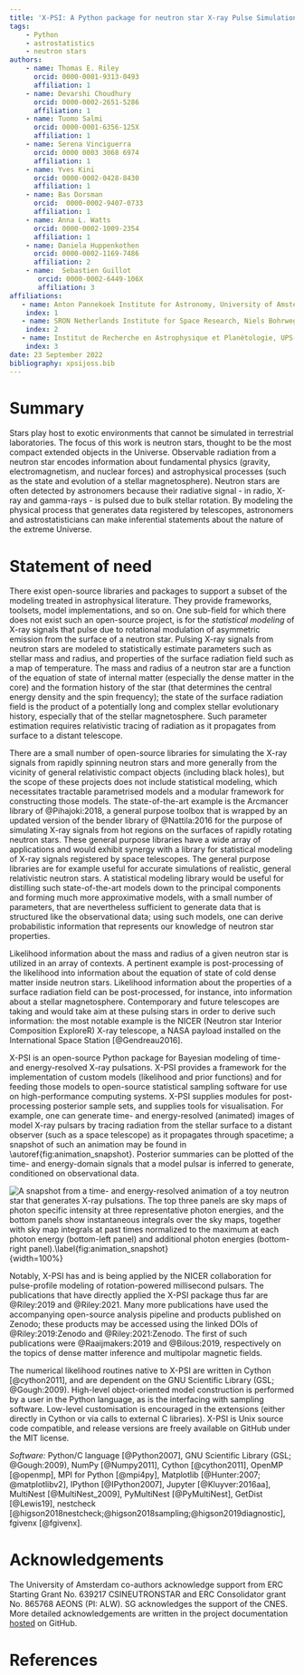 ```yaml
---
title: 'X-PSI: A Python package for neutron star X-ray Pulse Simulation and Inference'
tags:
    - Python
    - astrostatistics
    - neutron stars
authors:
    - name: Thomas E. Riley
      orcid: 0000-0001-9313-0493
      affiliation: 1
    - name: Devarshi Choudhury
      orcid: 0000-0002-2651-5286
      affiliation: 1
    - name: Tuomo Salmi
      orcid: 0000-0001-6356-125X
      affiliation: 1
    - name: Serena Vinciguerra
      orcid: 0000 0003 3068 6974
      affiliation: 1
    - name: Yves Kini
      orcid: 0000-0002-0428-8430
      affiliation: 1
    - name: Bas Dorsman
      orcid:  0000-0002-9407-0733
      affiliation: 1
    - name: Anna L. Watts
      orcid: 0000-0002-1009-2354
      affiliation: 1
    - name: Daniela Huppenkothen
      orcid: 0000-0002-1169-7486
      affiliation: 2
    - name:  Sebastien Guillot
       orcid: 0000-0002-6449-106X
       affiliation: 3
affiliations:
   - name: Anton Pannekoek Institute for Astronomy, University of Amsterdam, Science Park 904, 1090GE Amsterdam, The Netherlands
    index: 1
   - name: SRON Netherlands Institute for Space Research, Niels Bohrweg 4, NL-2333 CA Leiden, the Netherlands
    index: 2
   - name: Institut de Recherche en Astrophysique et Planétologie, UPS-OMP, CNRS, CNES, 9 avenue du Colonel Roche, BP 44346, F-31028 Toulouse Cedex 4, France
    index: 3
date: 23 September 2022
bibliography: xpsijoss.bib
---
```


# Summary

Stars play host to exotic environments that cannot be simulated in terrestrial
laboratories. The focus of this work is neutron stars, thought to be the most
compact extended objects in the Universe. Observable radiation from a neutron
star encodes information about fundamental physics (gravity, electromagnetism,
and nuclear forces) and astrophysical processes (such as the state and evolution
of a stellar magnetosphere). Neutron stars are often detected by astronomers
because their radiative signal - in radio, X-ray and gamma-rays -  is pulsed due to bulk stellar rotation.  By modeling the physical process that generates data registered by telescopes, astronomers and astrostatisticians can make inferential statements
about the nature of the extreme Universe.


# Statement of need

There exist open-source libraries and packages to support a subset of the
modeling treated in astrophysical literature. They provide frameworks,
toolsets, model implementations, and so on. One sub-field for which there does
not exist such an open-source project, is for the *statistical modeling* of
X-ray signals that pulse due to rotational modulation of asymmetric emission
from the surface of a neutron star. Pulsing X-ray signals from neutron stars
are modeled to statistically estimate parameters such as stellar mass and
radius, and properties of the surface radiation field such as a map of
temperature. The mass and radius of a neutron star are a function of the
equation of state of internal matter (especially the dense matter in the core)
and the formation history of the star (that determines the central energy
density and the spin frequency); the state of the surface radiation field is
the product of a potentially long and complex stellar evolutionary history,
especially that of the stellar magnetosphere. Such parameter estimation
requires relativistic tracing of radiation as it propagates from surface to a
distant telescope.

There are a small number of open-source libraries for simulating the X-ray
signals from rapidly spinning neutron stars and more generally from the
vicinity of general relativistic compact objects (including black holes), but
the scope of these projects does not include statistical modeling, which
necessitates tractable parametrised models and a modular framework for
constructing those models. The state-of-the-art example is the Arcmancer
library of @Pihajoki:2018, a general purpose toolbox that is wrapped by an
updated version of the bender library of @Nattila:2016 for the purpose of
simulating X-ray signals from hot regions on the surfaces of rapidly rotating
neutron stars. These general purpose libraries have a wide array of
applications and would exhibit synergy with a library for statistical modeling
of X-ray signals registered by space telescopes. The general purpose libraries
are for example useful for accurate simulations of realistic, general
relativistic neutron stars. A statistical modeling library would be useful for
distilling such state-of-the-art models down to the principal components and
forming much more approximative models, with a small number of parameters, that
are nevertheless sufficient to generate data that is structured like the
observational data; using such models, one can derive probabilistic information
that represents our knowledge of neutron star properties.

Likelihood information about the mass and radius of a given neutron star is
utilized in an array of contexts. A pertinent example is post-processing of the
likelihood into information about the equation of state of cold dense matter
inside neutron stars. Likelihood information about the properties of a surface
radiation field can be post-processed, for instance, into information about a
stellar magnetosphere. Contemporary and future telescopes are taking and would
take aim at these pulsing stars in order to derive such information: the most notable
example is the NICER (Neutron star Interior Composition ExploreR) X-ray
telescope, a NASA payload installed on the International Space Station [@Gendreau2016].

X-PSI is an open-source Python package for Bayesian modeling of time- and
energy-resolved X-ray pulsations. X-PSI provides a framework for the
implementation of custom models (likelihood and prior functions) and for
feeding those models to open-source statistical sampling software for use on
high-performance computing systems. X-PSI supplies modules for post-processing
posterior sample sets, and supplies tools for visualisation. For example, one
can generate time- and energy-resolved (animated) images of model X-ray pulsars
by tracing radiation from the stellar surface to a distant observer (such as a
space telescope) as it propagates through spacetime; a snapshot of such an
animation may be found in \autoref{fig:animation_snapshot}. Posterior summaries
can be plotted of the time- and energy-domain signals that a model pulsar is
inferred to generate, conditioned on observational data.

![A snapshot from a time- and energy-resolved animation of a toy neutron star
that generates X-ray pulsations. The top three panels are sky maps of photon
specific intensity at three representative photon energies, and the bottom
panels show instantaneous integrals over the sky maps, together with sky map
integrals at past times normalized to the maximum at each photon energy
(bottom-left panel) and additional photon energies (bottom-right
panel).\label{fig:animation_snapshot}](_skymap_with_pulse_profile_and_spectrum_plot.png){width=100%}

Notably, X-PSI has and is being applied by the NICER collaboration for
pulse-profile modeling of rotation-powered millisecond pulsars. The
publications that have directly applied the X-PSI package thus far are
@Riley:2019 and @Riley:2021. Many more publications have used the accompanying
open-source analysis pipeline and products published on Zenodo; these products
may be accessed using the linked DOIs of @Riley:2019:Zenodo and
@Riley:2021:Zenodo. The first of such publications were @Raaijmakers:2019 and
@Bilous:2019, respectively on the topics of dense matter inference and
multipolar magnetic fields.

The numerical likelihood routines native to X-PSI are written in Cython
[@cython2011], and are dependent on the GNU Scientific Library (GSL;
@Gough:2009). High-level object-oriented model construction is performed by a
user in the Python language, as is the interfacing with sampling software.
Low-level customisation is encouraged in the extensions (either directly in
Cython or via calls to external C libraries).  X-PSI is Unix source code
compatible, and release versions are freely available on GitHub under the MIT
license.

*Software:* Python/C language [@Python2007], GNU Scientific Library (GSL;
@Gough:2009), NumPy [@Numpy2011], Cython [@cython2011], OpenMP [@openmp], MPI
for Python [@mpi4py], Matplotlib [@Hunter:2007; @matplotlibv2], IPython
[@IPython2007], Jupyter [@Kluyver:2016aa], MultiNest [@MultiNest_2009],
PyMultiNest [@PyMultiNest], GetDist [@Lewis19], nestcheck
[@higson2018nestcheck;@higson2018sampling;@higson2019diagnostic], fgivenx
[@fgivenx].

# Acknowledgements

The University of Amsterdam co-authors acknowledge support from ERC Starting Grant No.
639217 CSINEUTRONSTAR and ERC Consolidator grant No. 865768 AEONS (PI:
ALW).  SG acknowledges the support of the CNES. More detailed acknowledgements are written in the project
documentation [hosted](https://xpsi-group.github.io/xpsi/acknowledgements.html)
on GitHub.

# References

